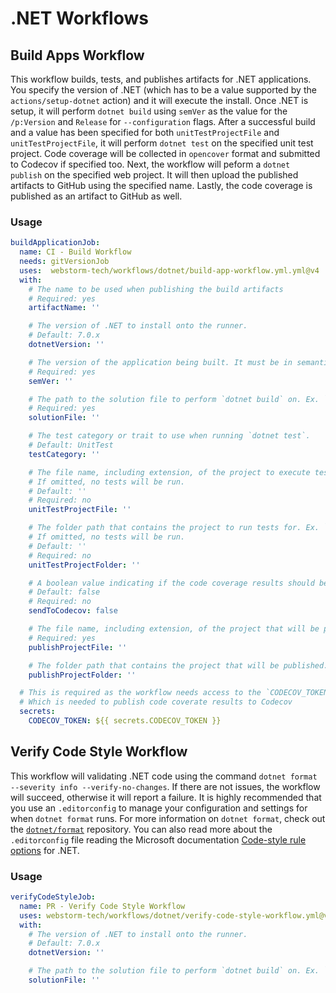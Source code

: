 # .NET Workflows

## Build Apps Workflow
This workflow builds, tests, and publishes artifacts for .NET applications.
You specify the version of .NET (which has to be a value supported by the `actions/setup-dotnet` action) and it will execute the install.
Once .NET is setup, it will perform `dotnet build` using `semVer` as the value for the `/p:Version` and `Release` for `--configuration` flags.
After a successful build and a value has been specified for both `unitTestProjectFile` and `unitTestProjectFile`, it will perform `dotnet test` on the specified unit test project.
Code coverage will be collected in `opencover` format and submitted to Codecov if specified too.
Next, the workflow will peform a `dotnet publish` on the specified web project.
It will then upload the published artifacts to GitHub using the specified name.
Lastly, the code coverage is published as an artifact to GitHub as well.

### Usage
```yaml
buildApplicationJob:
  name: CI - Build Workflow
  needs: gitVersionJob
  uses:  webstorm-tech/workflows/dotnet/build-app-workflow.yml.yml@v4
  with:
    # The name to be used when publishing the build artifacts
    # Required: yes
    artifactName: ''

    # The version of .NET to install onto the runner.
    # Default: 7.0.x
    dotnetVersion: ''

    # The version of the application being built. It must be in semantic versioning format
    # Required: yes
    semVer: ''

    # The path to the solution file to perform `dotnet build` on. Ex. `./src/MySolution.sln`
    # Required: yes
    solutionFile: ''

    # The test category or trait to use when running `dotnet test`.
    # Default: UnitTest
    testCategory: ''

    # The file name, including extension, of the project to execute tests for. Ex. `MyWebProject.Tests.proj`
    # If omitted, no tests will be run.
    # Default: ''
    # Required: no
    unitTestProjectFile: ''

    # The folder path that contains the project to run tests for. Ex. `./src/MyWebProject.Tests`
    # If omitted, no tests will be run.
    # Default: ''
    # Required: no
    unitTestProjectFolder: ''

    # A boolean value indicating if the code coverage results should be sent to Codecov. Defaults to `false`.
    # Default: false
    # Required: no
    sendToCodecov: false

    # The file name, including extension, of the project that will be published. Ex. `MyWebProject.csproj`
    # Required: yes
    publishProjectFile: ''

    # The folder path that contains the project that will be published. Ex. `./src/MyWebProject`
    publishProjectFolder: ''

  # This is required as the workflow needs access to the `CODECOV_TOKEN` secret
  # Which is needed to publish code coverate results to Codecov
  secrets:
    CODECOV_TOKEN: ${{ secrets.CODECOV_TOKEN }}
```

## Verify Code Style Workflow
This workflow will validating .NET code using the command `dotnet format --severity info --verify-no-changes`.
If there are not issues, the workflow will succeed, otherwise it will report a failure.
It is highly recommended that you use an `.editorconfig` to manage your configuration and settings for when `dotnet format` runs.
For more information on `dotnet format`, check out the [`dotnet/format`][dotnet-format] repository.
You can also read more about the `.editorconfig` file reading the Microsoft documentation [Code-style rule options][ms-code-style] for .NET.

### Usage
```yaml
verifyCodeStyleJob:
  name: PR - Verify Code Style Workflow
  uses: webstorm-tech/workflows/dotnet/verify-code-style-workflow.yml@v4
  with:
    # The version of .NET to install onto the runner.
    # Default: 7.0.x
    dotnetVersion: ''

    # The path to the solution file to perform `dotnet build` on. Ex. `./src/MySolution.sln`
    solutionFile: ''
```

[dotnet-format]: https://github.com/dotnet/format "dotnet/format repo"
[ms-code-style]: https://learn.microsoft.com/en-us/dotnet/fundamentals/code-analysis/code-style-rule-options ".NET Code-style Rule Options"